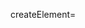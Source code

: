 <!-- <script>
        const heading = document.createElement("h1"); // creating h1 heading

        heading.innerHTML = "Hello from React-js🙏"; // storing it in variable
        
        const Root = document.getElementById("root");  // creating a new variable
        Root.appendChild(heading) 
    </script> -->

createElement= 